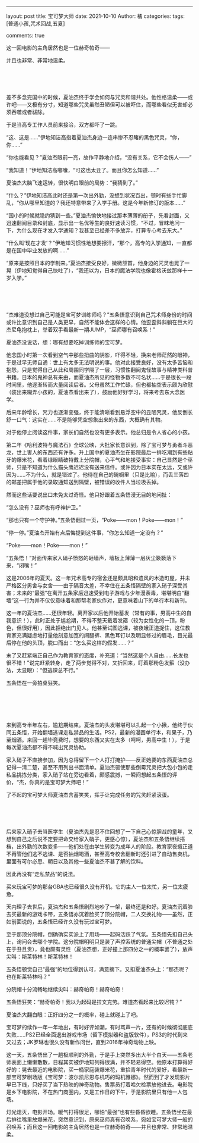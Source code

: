 ---
layout: post
title: 宝可梦大师
date: 2021-10-10
Author: 橘
categories: 
tags: [普通小孩,咒术回战,五夏]

comments: true

这一回电影的主角居然也是一位赫奇帕奇——<br>

并且也非常、非常地温柔。

<!-- more -->

<br>

<br>

<br>

 

 

 

 

 

 

 

差不多念完国中的时候，夏油杰终于学会如何与咒灵和谐共处。他性格温柔——或许吧——又极有分寸，知道哪些咒灵虽然丑陋但可以被吓住，而哪些看似无害却必须吞噬或者祓除。

于是当高专工作人员前来接洽，双方都吓了一跳。

“这、这是……”伊地知洁高指着夏油杰身边一连串惨不忍睹的黑色咒灵，“你，你……”

“你也能看见？”夏油杰眼前一亮，故作平静地介绍，“没有关系，它不会伤人——”

“我知道！”伊地知洁高嘟囔，“可这也太丑了。而且你怎么知道……”

夏油杰大脑飞速运转，很快明白眼前的局势：“我猜到了。”

“什么？”伊地知洁高此时还是第一次出外勤，没想到状况百出，顿时有些手忙脚乱，“你从哪里知道的？我还特意带来了入学手册。这是今年新修订的版本……”

“国小的时候就隐约猜到一些。”夏油杰愉快地接过那本薄薄的册子，先看封面，又迅速翻阅目录和封底，显示出一名优等生的良好速读习惯，“不过，冒昧地问一下，为什么现在才发入学通知？我甚至已经差不多放弃，打算专心考去东大。”

“什么叫‘现在才发’？”伊地知习惯性地想要擦汗，“那个，高专的入学通知，一直都是在国中毕业发放的啊……”

“原来是按照日本的学制来。”夏油杰接受良好，微微颔首，他身边的咒灵也晃了一晃（伊地知觉得自己快吐了），“我还以为，日本的魔法学院也像霍格沃兹那样十一岁入学。”

 

<br><br><br>

 

“杰难道没想过自己可能是宝可梦训练师吗？”五条悟意识到自己咒术师身份的时间或许比意识到自己是人类更早，自然不能体会这样的心情。他歪歪斜斜躺在巨大的杰尼龟抱枕上，举着双手看最新一期JUMP，“巫师哪有召唤系！”

夏油杰没说话，想：哪有想要吃掉训练师的宝可梦。

他念国小时第一次看到空气中那些扭曲的阴影，吓得不轻，换来老师茫然的眼神，于是过早无师自通：世上有太多无法明说的事。他对此接受良好，没有太多苦恼和抱怨，只是觉得自己从此和周围同学隔了一层，习惯性翻阅鬼怪故事与精神类科普书籍。日本的鬼神总有来由，而夏油杰所见的怪物多数不可名状……于是很长一段时间里，他逐渐转而大量阅读后者。父母虽然工作忙碌，但也都抽空表示颇为欣慰（装出来糊弄小孩的，夏油杰看出来了），鼓励他好好学习，将来考去东大念医学。

后来年龄增长，咒力也逐渐变强，终于能清晰看到悬浮空中的丑陋咒灵，他反倒长舒一口气：这实在……不是能够凭空想象出来的东西，大概确有其物。

对于他停止阅读这件事，家长们自然也没有更多表示。他总归是令人省心的小孩。

第二年《哈利波特与魔法石》全球公映，大批家长意识到，除了宝可梦与勇者斗恶龙，世上害人的东西还有许多。升上国中的夏油杰坐在影院最后一排吃潮到有些粘牙的爆米花，看着绿眼睛破特戴上分院帽，心平气和地接受事实：自己显然是个巫师，只是不知道为什么猫头鹰迟迟没有送来信件。或许因为日本实在太远，又或许因为……不为什么，就是错过了。他待在自己的碗橱里（只是比喻），而丢三落四的邮差把属于他的录取通知送到隔壁，被错误的收件人当垃圾丢掉。

然而这些话要说出口未免太过奇怪。他只好跟着五条悟漫无目的地闲扯：

“怎么没有？巫师也有呼神护卫。” 

“那也只有一个守护神。”五条悟翻过一页，“Poke——mon！Poke——mon！”

“停一停。”夏油杰开始有点后悔提到这件事，“你怎么知道一定没有？”

“Poke——mon！Poke——mon！”

“五条悟！”对面传来家入硝子愤怒的砸墙声，墙板上薄薄一层灰尘簌簌落下来，“闭嘴！”

这是2006年的夏天。这一年咒术高专的宿舍还是颇具昭和遗风的木造町屋，并未严格区分男舍与女舍——由于隔音太差，不幸住在五条悟隔壁的家入硝子深受其害；未来的“最强”在离开五条家后迅速受到电子游戏与少年漫荼毒，堪堪明白“翻墙”这一行为并不仅仅意味着和那帮老家伙作对，更意味着山下的单行本和新刊。

这一年的夏油杰……还很年轻。离开家以后他开始蓄发（常有的事，男高中生的自我意识！），此时正处于尴尬期，不得不整天戴着发箍（较为女性化的一顶，粉色，但很好用），因此拒绝出门见人。他甚至试图逃课，被夜蛾正道捉住，这位教育家充满疑虑地打量他刻意加宽的阔腿裤、黑色耳钉以及明显修过的眉毛，目光最后停在他的头顶，脱口而出：“怎么买这样的假发……？”

末了又赶紧端正自己作为教育家的态度，补充道：“当然这是个人自由……长发也很不错！”说完赶紧转身，走了两步觉得不对，又折回来，盯着那粉色发箍（没办法，太显眼）：“但逃课总不行。”

五条悟在一旁拍桌狂笑。

 

<br>

 <br><br>

来到高专半年左右，尴尬期结束。夏油杰的头发堪堪可以扎起一个小揪，他终于伙同五条悟，开始翻墙逃课走私禁品的生活。PS2，最新的漫画单行本，和果子，乃至烟酒。来回一趟毕竟费时，想要的东西又实在太多（呵呵，男高中生！），于是每次夏油杰都不得不喊出咒灵协助。

家入硝子不直接参加，因为总得留下一个人打打掩护——反正她要的东西夏油杰总记得一清二楚，甚至不用列出书面清单。夏油杰驱使那些倒霉咒灵把大包小包的走私品挑拣分类，家入硝子站在旁边看着，颇感震撼，一瞬间想起五条悟的评价，“杰，你真的是宝可梦大师吧！”

了不起的宝可梦大师夏油杰含蓄笑笑，挥手让完成任务的咒灵赶紧滚蛋。

 <br>

<br>

 <br>

后来家入硝子去当医学生（夏油杰先是忍不住回想了一下自己心惊胆战的童年，又想到自己之后说不定要把命交给家入硝子，更感心惊），夏油杰和五条悟继续搭档，出外勤的次数变多——他们处在由学生转变为成年人的阶段。教育家夜蛾正道不再管他们逃不逃课、是否抽烟喝酒，甚至高专校舍翻新时还引进了自动售卖机，里面有可尔必思、朝日以及其他一些夏油杰不甚了解的饮料。

因此再没有“走私禁品”的说法。

买来玩宝可梦的那台GBA也已经很久没有开机。它的主人一位太忙，另一位太疲惫。

天内理子去世后，夏油杰和五条悟剧烈地吵了一架，最终还是和好。夏油杰沉着脸去买最新的游戏卡带，五条悟亦沉着脸买了顶分院帽，二人交换礼物——虽然，正如前面说的，五条悟已经许久没有玩过宝可梦。

至于那顶分院帽，倒确确实实派上了用场——起码活跃了气氛。五条悟先扣自己头上，询问会去哪个学院。这分院帽明明只是装了声控系统的普通尖帽（不普通之处在于丑且贵），竟也颇有灵性（夏油杰想，正好撞上那四分之一的概率罢了），放声尖叫：斯莱特林！斯莱特林！

五条悟顿觉自己“最强”的地位得到认可，满意摘下。又扣夏油杰头上：“那杰呢？也在斯莱特林吗？”

分院帽十分流畅地继续尖叫：赫奇帕奇！赫奇帕奇！

五条悟狂笑：“赫奇帕奇！我以为起码是拉文克劳。难道杰看起来比较迟钝？”

夏油杰大翻白眼：正好四分之一的概率，碰上就碰上了吧。

宝可梦的续作一年一年地出，有时好评如潮，有时骂声一片，还有的时候彻彻底底失败……PS2已经全面退出游戏市场（留下模拟器和盗版软件），PS3的时代到来又过去；JK罗琳也很久没有新作问世，直到2016年神奇动物上映。

这一天，五条悟出了一趟极顺利的外勤，于是手上突然多出大半个白天——五条老师表面上懒懒散散，日程其实被伊地知列得很满，并不轻易得空。他原本打算得好好的：晃去最近的电影院，买一桶家庭装爆米花，重拾青年时代的爱好，看最新一部宝可梦剧场版《宝可梦：波尔凯尼恩与机巧的玛机雅娜》。然而到了才发现影片早已下线，只好买了当下热映的神奇动物。售票员打着哈欠检票放他进去。电影院是乡下电影院，不在热门商圈内，又是工作日的下午，于是影院里只有他一人包场。

灯光熄灭，电影开场。暖气打得很足，哪怕“最强”也有些昏昏欲睡。五条悟坐在最后排往嘴里放爆米花，突然意识到，原来巫师真有召唤系，宛如宝可梦大师一般的召唤系；而且这一回电影的主角居然也是一位赫奇帕奇——并且也非常、非常地温柔。